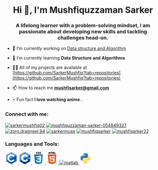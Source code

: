 <h1 align="center">Hi 👋, I'm Mushfiquzzaman Sarker</h1>
<h3 align="center">A lifelong learner with a problem-solving mindset, I am passionate about developing new skills and tackling challenges head-on.</h3>

- 🔭 I’m currently working on [Data structure and Algorithm](https://github.com/SarkerMushfiq/Data-Structure-and-Algorithms)

- 🌱 I’m currently learning **Data Structure and Algorithms**

- 👨‍💻 All of my projects are available at [https://github.com/SarkerMushfiq?tab=repositories](https://github.com/SarkerMushfiq?tab=repositories)

- 📫 How to reach me **mushfisarker@gmail.com**

- ⚡ Fun fact **I love watching anime .**

<h3 align="left">Connect with me:</h3>
<p align="left">
<a href="https://twitter.com/sarkermushfiq02" target="blank"><img align="center" src="https://raw.githubusercontent.com/rahuldkjain/github-profile-readme-generator/master/src/images/icons/Social/twitter.svg" alt="sarkermushfiq02" height="30" width="40" /></a>
<a href="https://linkedin.com/in/mushfiquzzaman-sarker-054849327" target="blank"><img align="center" src="https://raw.githubusercontent.com/rahuldkjain/github-profile-readme-generator/master/src/images/icons/Social/linked-in-alt.svg" alt="mushfiquzzaman-sarker-054849327" height="30" width="40" /></a>
<a href="https://fb.com/zoro.dragneel.94" target="blank"><img align="center" src="https://raw.githubusercontent.com/rahuldkjain/github-profile-readme-generator/master/src/images/icons/Social/facebook.svg" alt="zoro.dragneel.94" height="30" width="40" /></a>
<a href="https://instagram.com/sarkermuse" target="blank"><img align="center" src="https://raw.githubusercontent.com/rahuldkjain/github-profile-readme-generator/master/src/images/icons/Social/instagram.svg" alt="sarkermuse" height="30" width="40" /></a>
<a href="https://codeforces.com/profile/mushfiqsarker" target="blank"><img align="center" src="https://raw.githubusercontent.com/rahuldkjain/github-profile-readme-generator/master/src/images/icons/Social/codeforces.svg" alt="mushfiqsarker" height="30" width="40" /></a>
<a href="https://www.leetcode.com/mushfisarker22" target="blank"><img align="center" src="https://raw.githubusercontent.com/rahuldkjain/github-profile-readme-generator/master/src/images/icons/Social/leet-code.svg" alt="mushfisarker22" height="30" width="40" /></a>
</p>

<h3 align="left">Languages and Tools:</h3>
<p align="left"> <a href="https://www.cprogramming.com/" target="_blank" rel="noreferrer"> <img src="https://raw.githubusercontent.com/devicons/devicon/master/icons/c/c-original.svg" alt="c" width="40" height="40"/> </a> <a href="https://www.w3schools.com/cpp/" target="_blank" rel="noreferrer"> <img src="https://raw.githubusercontent.com/devicons/devicon/master/icons/cplusplus/cplusplus-original.svg" alt="cplusplus" width="40" height="40"/> </a> <a href="https://www.w3schools.com/css/" target="_blank" rel="noreferrer"> <img src="https://raw.githubusercontent.com/devicons/devicon/master/icons/css3/css3-original-wordmark.svg" alt="css3" width="40" height="40"/> </a> <a href="https://www.w3.org/html/" target="_blank" rel="noreferrer"> <img src="https://raw.githubusercontent.com/devicons/devicon/master/icons/html5/html5-original-wordmark.svg" alt="html5" width="40" height="40"/> </a> <a href="https://www.mathworks.com/" target="_blank" rel="noreferrer"> <img src="https://upload.wikimedia.org/wikipedia/commons/2/21/Matlab_Logo.png" alt="matlab" width="40" height="40"/> </a> <a href="https://www.python.org" target="_blank" rel="noreferrer"> <img src="https://raw.githubusercontent.com/devicons/devicon/master/icons/python/python-original.svg" alt="python" width="40" height="40"/> </a> </p>
